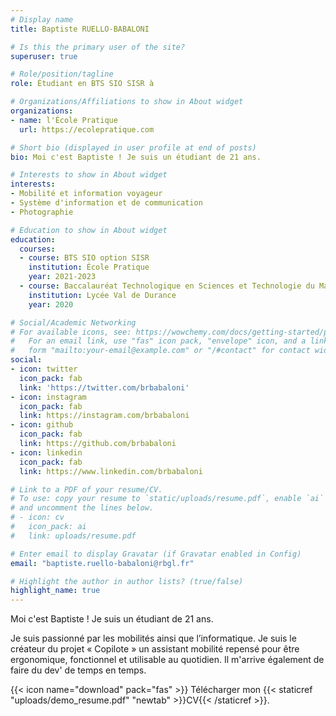 ```yaml
---
# Display name
title: Baptiste RUELLO-BABALONI

# Is this the primary user of the site?
superuser: true

# Role/position/tagline
role: Étudiant en BTS SIO SISR à

# Organizations/Affiliations to show in About widget
organizations:
- name: l'École Pratique
  url: https://ecolepratique.com

# Short bio (displayed in user profile at end of posts)
bio: Moi c'est Baptiste ! Je suis un étudiant de 21 ans.

# Interests to show in About widget
interests:
- Mobilité et information voyageur
- Système d'information et de communication
- Photographie

# Education to show in About widget
education:
  courses:
  - course: BTS SIO option SISR
    institution: École Pratique
    year: 2021-2023
  - course: Baccalauréat Technologique en Sciences et Technologie du Management et de la Gestion, spécialité Gestion Finance
    institution: Lycée Val de Durance
    year: 2020

# Social/Academic Networking
# For available icons, see: https://wowchemy.com/docs/getting-started/page-builder/#icons
#   For an email link, use "fas" icon pack, "envelope" icon, and a link in the
#   form "mailto:your-email@example.com" or "/#contact" for contact widget.
social:
- icon: twitter
  icon_pack: fab
  link: 'https://twitter.com/brbabaloni'
- icon: instagram
  icon_pack: fab
  link: https://instagram.com/brbabaloni
- icon: github
  icon_pack: fab
  link: https://github.com/brbabaloni
- icon: linkedin
  icon_pack: fab
  link: https://www.linkedin.com/brbabaloni

# Link to a PDF of your resume/CV.
# To use: copy your resume to `static/uploads/resume.pdf`, enable `ai` icons in `params.toml`, 
# and uncomment the lines below.
# - icon: cv
#   icon_pack: ai
#   link: uploads/resume.pdf

# Enter email to display Gravatar (if Gravatar enabled in Config)
email: "baptiste.ruello-babaloni@rbgl.fr"

# Highlight the author in author lists? (true/false)
highlight_name: true
---
```


Moi c'est Baptiste ! Je suis un étudiant de 21 ans.

Je suis passionné par les mobilités ainsi que l’informatique. Je suis le créateur du projet « Copilote » un assistant mobilité repensé pour être ergonomique, fonctionnel et utilisable au quotidien. Il m'arrive également de faire du dev' de temps en temps.

{{< icon name="download" pack="fas" >}} Télécharger mon {{< staticref "uploads/demo_resume.pdf" "newtab" >}}CV{{< /staticref >}}.
